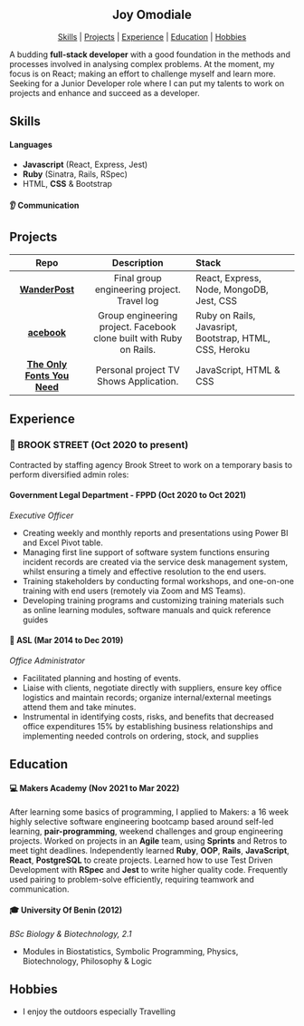 <div align="center">

## Joy Omodiale

[Skills](#Skills) | [Projects](#Projects) | [Experience](#Experience) | [Education](#Education) | [Hobbies](#Hobbies)

</div>

A budding **full-stack developer** with a good foundation in the methods and processes involved in analysing complex problems. At the moment, my focus is on React; making an effort to challenge myself and learn more. Seeking for a Junior Developer role where I can put my talents to work on projects and enhance and succeed as a developer.

## Skills

#### Languages

- **Javascript** (React, Express, Jest)
- **Ruby** (Sinatra, Rails, RSpec)
- HTML, **CSS** & Bootstrap

#### :ear: Communication


## Projects

|                                         Repo                                                                                  |                                   Description                                   | Stack                                                                                                                   |                                                          |
| :--------------------------------------------------------------------------------------------------------------------------: | :----------------------------------------------------------------------: | :----------------------------------------------------------------------------------------------------------------------------------- | :----------------------------------------------------------------- |
| **[WanderPost](https://github.com/robinucar/travel-log)**  | Final group engineering project. Travel log                                               | React, Express, Node, MongoDB, Jest, CSS              |
|      **[acebook](https://github.com/ravensears/Weeks-8-and-9-Acebook-Five-Aces)**       | Group engineering project. Facebook clone built with Ruby on Rails.                                                                  | Ruby on Rails, Javasript, Bootstrap, HTML, CSS, Heroku |
| **[The Only Fonts You Need](https://github.com/jmodiale/TV-Show-DOM-Project)** | Personal project TV Shows Application.                                                                               | JavaScript, HTML & CSS                                               |

## Experience

### :martial_arts_uniform: BROOK STREET (Oct 2020 to present)
Contracted by staffing agency Brook Street to work on a temporary basis to perform diversified admin roles: 

#### Government Legal Department - FPPD (Oct 2020 to Oct 2021)
_Executive Officer_
- Creating weekly and monthly reports and presentations using Power BI and Excel Pivot table.
- Managing first line support of software system functions ensuring incident records are created via the service desk management  system, whilst ensuring a timely and effective resolution to the end users.
- Training stakeholders by conducting formal workshops, and one-on-one training with end users (remotely via Zoom and MS Teams).
- Developing training programs and customizing training materials such as online learning modules, software manuals and quick reference guides 

#### :martial_arts_uniform: ASL (Mar 2014 to Dec 2019)
_Office Administrator_
- Facilitated planning and hosting of events.
- Liaise with clients, negotiate directly with suppliers, ensure key office logistics and maintain records; organize internal/external meetings attend them and take minutes.
- Instrumental in identifying costs, risks, and benefits that decreased office expenditures 15% by establishing business relationships and implementing needed controls on ordering, stock, and supplies


## Education

#### :computer: Makers Academy (Nov 2021 to Mar 2022)

After learning some basics of programming, I applied to Makers: a 16 week highly selective software engineering bootcamp based around self-led learning, **pair-programming**, weekend challenges and group engineering projects. Worked on projects in an **Agile** team, using **Sprints** and Retros to meet tight deadlines. Independently learned **Ruby**, **OOP**, **Rails**, **JavaScript**, **React**, **PostgreSQL** to create projects. Learned how to use Test Driven Development with **RSpec** and **Jest** to write higher quality code. Frequently used pairing to problem-solve efficiently, requiring teamwork and communication.


#### :mortar_board: University Of Benin (2012)

_BSc Biology & Biotechnology, 2.1_

- Modules in Biostatistics, Symbolic Programming, Physics, Biotechnology, Philosophy & Logic

## Hobbies

- I enjoy the outdoors especially Travelling

